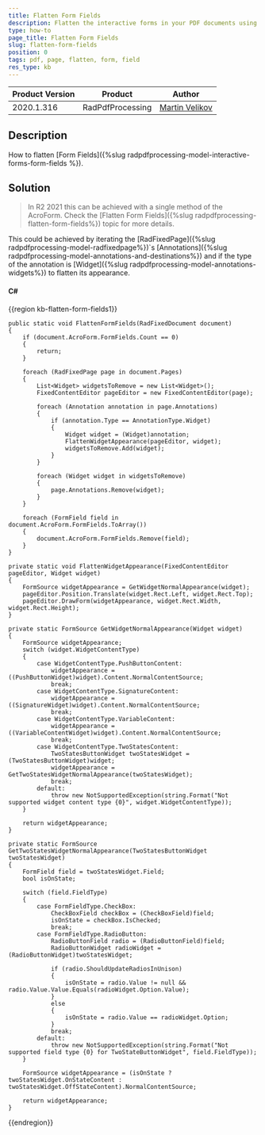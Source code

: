```yaml
---
title: Flatten Form Fields
description: Flatten the interactive forms in your PDF documents using PdfProcessing.
type: how-to
page_title: Flatten Form Fields
slug: flatten-form-fields
position: 0
tags: pdf, page, flatten, form, field
res_type: kb
---
```


<table>
<thead>
	<tr>
		<th>Product Version</th>
		<th>Product</th>
		<th>Author</th>
	</tr>
</thead>
<tbody>
	<tr>
		<td>2020.1.316</td>
		<td>RadPdfProcessing</td>
		<td><a href="https://www.telerik.com/blogs/author/martin-velikov">Martin Velikov</a></td>
	</tr>
</tbody>
</table>

## Description

How to flatten [Form Fields]({%slug radpdfprocessing-model-interactive-forms-form-fields %}).

## Solution

>In R2 2021 this can be achieved with a single method of the AcroForm. Check the [Flatten Form Fields]({%slug radpdfprocessing-flatten-form-fields%}) topic for more details.

This could be achieved by iterating the [RadFixedPage]({%slug radpdfprocessing-model-radfixedpage%})`s [Annotations]({%slug radpdfprocessing-model-annotations-and-destinations%}) and if the type of the annotation is [Widget]({%slug radpdfprocessing-model-annotations-widgets%}) to flatten its appearance.

#### __C#__

{{region kb-flatten-form-fields1}}

	public static void FlattenFormFields(RadFixedDocument document)
	{
		if (document.AcroForm.FormFields.Count == 0)
		{
			return;
		}
		
		foreach (RadFixedPage page in document.Pages)
		{
			List<Widget> widgetsToRemove = new List<Widget>();
			FixedContentEditor pageEditor = new FixedContentEditor(page);

			foreach (Annotation annotation in page.Annotations)
			{
				if (annotation.Type == AnnotationType.Widget)
				{
					Widget widget = (Widget)annotation;
					FlattenWidgetAppearance(pageEditor, widget);
					widgetsToRemove.Add(widget);
				}
			}

			foreach (Widget widget in widgetsToRemove)
			{
				page.Annotations.Remove(widget);
			}
		}

		foreach (FormField field in document.AcroForm.FormFields.ToArray())
		{
			document.AcroForm.FormFields.Remove(field);
		}
	}

	private static void FlattenWidgetAppearance(FixedContentEditor pageEditor, Widget widget)
	{
		FormSource widgetAppearance = GetWidgetNormalAppearance(widget);
		pageEditor.Position.Translate(widget.Rect.Left, widget.Rect.Top);
		pageEditor.DrawForm(widgetAppearance, widget.Rect.Width, widget.Rect.Height);
	}

	private static FormSource GetWidgetNormalAppearance(Widget widget)
	{
		FormSource widgetAppearance;
		switch (widget.WidgetContentType)
		{
			case WidgetContentType.PushButtonContent:
				widgetAppearance = ((PushButtonWidget)widget).Content.NormalContentSource;
				break;
			case WidgetContentType.SignatureContent:
				widgetAppearance = ((SignatureWidget)widget).Content.NormalContentSource;
				break;
			case WidgetContentType.VariableContent:
				widgetAppearance = ((VariableContentWidget)widget).Content.NormalContentSource;
				break;
			case WidgetContentType.TwoStatesContent:
				TwoStatesButtonWidget twoStatesWidget = (TwoStatesButtonWidget)widget;
				widgetAppearance = GetTwoStatesWidgetNormalAppearance(twoStatesWidget);
				break;
			default:
				throw new NotSupportedException(string.Format("Not supported widget content type {0}", widget.WidgetContentType));
		}

		return widgetAppearance;
	}

	private static FormSource GetTwoStatesWidgetNormalAppearance(TwoStatesButtonWidget twoStatesWidget)
	{
		FormField field = twoStatesWidget.Field;
		bool isOnState;

		switch (field.FieldType)
		{
			case FormFieldType.CheckBox:
				CheckBoxField checkBox = (CheckBoxField)field;
				isOnState = checkBox.IsChecked;
				break;
			case FormFieldType.RadioButton:
				RadioButtonField radio = (RadioButtonField)field;
				RadioButtonWidget radioWidget = (RadioButtonWidget)twoStatesWidget;

				if (radio.ShouldUpdateRadiosInUnison)
				{
					isOnState = radio.Value != null && radio.Value.Value.Equals(radioWidget.Option.Value);
				}
				else
				{
					isOnState = radio.Value == radioWidget.Option;
				}
				break;
			default:
				throw new NotSupportedException(string.Format("Not supported field type {0} for TwoStateButtonWidget", field.FieldType));
		}

		FormSource widgetAppearance = (isOnState ? twoStatesWidget.OnStateContent : twoStatesWidget.OffStateContent).NormalContentSource;

		return widgetAppearance;
	}

{{endregion}}
